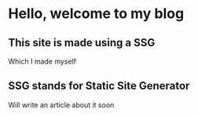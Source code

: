# Hello, welcome to my blog

## This site is made using a SSG

Which I made myself

## SSG stands for Static Site Generator

Will write an article about it soon
